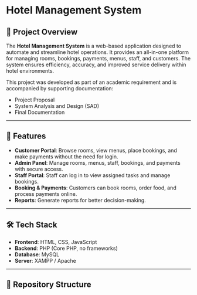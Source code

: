 # Hotel Management System

## 📌 Project Overview  
The **Hotel Management System** is a web-based application designed to automate and streamline hotel operations. It provides an all-in-one platform for managing rooms, bookings, payments, menus, staff, and customers. The system ensures efficiency, accuracy, and improved service delivery within hotel environments.

This project was developed as part of an academic requirement and is accompanied by supporting documentation:
- Project Proposal  
- System Analysis and Design (SAD)  
- Final Documentation  

---

## 🚀 Features  
- **Customer Portal**: Browse rooms, view menus, place bookings, and make payments without the need for login.  
- **Admin Panel**: Manage rooms, menus, staff, bookings, and payments with secure access.  
- **Staff Portal**: Staff can log in to view assigned tasks and manage bookings.  
- **Booking & Payments**: Customers can book rooms, order food, and process payments online.  
- **Reports**: Generate reports for better decision-making.  

---

## 🛠️ Tech Stack  
- **Frontend**: HTML, CSS, JavaScript  
- **Backend**: PHP (Core PHP, no frameworks)  
- **Database**: MySQL  
- **Server**: XAMPP / Apache  

---

## 📂 Repository Structure  
